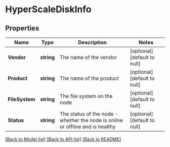# HyperScaleDiskInfo

## Properties
Name | Type | Description | Notes
------------ | ------------- | ------------- | -------------
**Vendor** | **string** | The name of the vendor | [optional] [default to null]
**Product** | **string** | The name of the product | [optional] [default to null]
**FileSystem** | **string** | The file system on the node | [optional] [default to null]
**Status** | **string** | The status of the node - whether the node is online or offline and is healthy | [optional] [default to null]

[[Back to Model list]](../README.md#documentation-for-models) [[Back to API list]](../README.md#documentation-for-api-endpoints) [[Back to README]](../README.md)

